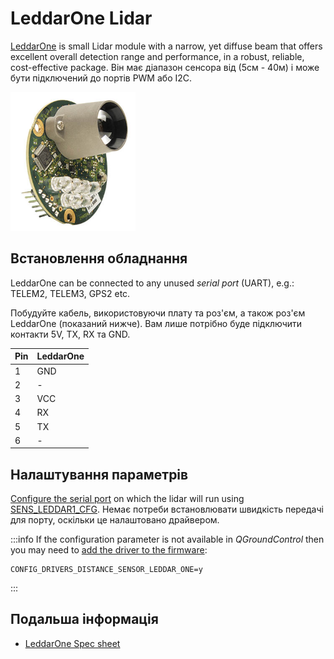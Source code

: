 # LeddarOne Lidar

[LeddarOne](https://leddartech.com/solutions/leddarone/) is small Lidar module with a narrow, yet diffuse beam that offers excellent overall detection range and performance, in a robust, reliable, cost-effective package.
Він має діапазон сенсора від (5см - 40м) і може бути підключений до портів PWM або I2C.

<img src="../../assets/hardware/sensors/leddar_one.jpg" alt="LeddarOne Lidar rangefinder" width="200px" />

## Встановлення обладнання

LeddarOne can be connected to any unused _serial port_ (UART), e.g.: TELEM2, TELEM3, GPS2 etc.

Побудуйте кабель, використовуючи плату та роз'єм, а також роз'єм LeddarOne (показаний нижче). Вам лише потрібно буде підключити контакти 5V, TX, RX та GND.

| Pin | LeddarOne |
| --- | --------- |
| 1   | GND       |
| 2   | -         |
| 3   | VCC       |
| 4   | RX        |
| 5   | TX        |
| 6   | -         |

## Налаштування параметрів

[Configure the serial port](../peripherals/serial_configuration.md) on which the lidar will run using [SENS_LEDDAR1_CFG](../advanced_config/parameter_reference.md#SENS_LEDDAR1_CFG).
Немає потреби встановлювати швидкість передачі для порту, оскільки це налаштовано драйвером.

:::info
If the configuration parameter is not available in _QGroundControl_ then you may need to [add the driver to the firmware](../peripherals/serial_configuration.md#parameter_not_in_firmware):

```plain
CONFIG_DRIVERS_DISTANCE_SENSOR_LEDDAR_ONE=y
```

:::

## Подальша інформація

- [LeddarOne Spec sheet](https://leddartech.com/app/uploads/dlm_uploads/2021/04/Spec-Sheet_LeddarOne_V10.0_EN-1.pdf)
